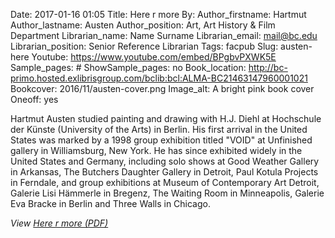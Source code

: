 Date: 2017-01-16 01:05
Title: Here r more
By:
Author_firstname: Hartmut 
Author_lastname: Austen
Author_position: Art, Art History & Film Department
Librarian_name: Name Surname
Librarian_email: mail@bc.edu
Librarian_position: Senior Reference Librarian
Tags: facpub
Slug: austen-here
Youtube: https://www.youtube.com/embed/BPgbvPXWK5E
Sample_pages: #
ShowSample_pages: no
Book_location: http://bc-primo.hosted.exlibrisgroup.com/bclib:bcl:ALMA-BC21463147960001021
Bookcover: 2016/11/austen-cover.png
Image_alt: A bright pink book cover
Oneoff: yes

Hartmut Austen studied painting and drawing with H.J. Diehl at Hochschule der K&uuml;nste (University of the Arts) in Berlin. His first arrival in the United States was marked by a 1998 group exhibition titled "VOID" at Unfinished gallery in Williamsburg, New York. He has since exhibited widely in the United States and Germany, including solo shows at Good Weather Gallery in Arkansas, The Butchers Daughter Gallery in Detroit, Paul Kotula Projects in Ferndale, and group exhibitions at Museum of Contemporary Art Detroit, Galerie Lisi H&auml;mmerle in Bregenz, The Waiting Room in Minneapolis, Galerie Eva Bracke in Berlin and Three Walls in Chicago.

<em>View <a href="http://library.bc.edu/theme/img/facpub/2016/11/austen-here-r-more.pdf">Here r more (PDF)</a> </em>